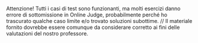 Attenzione! Tutti i casi di test sono funzionanti, ma molti esercizi danno errore di sottomissione in Online Judge, probabilmente perché ho trascurato qualche caso limite e/o trovato soluzioni subottime.
//
Il materiale fornito dovrebbe essere comunque da considerare corretto ai fini delle valutazioni del nostro professore.
